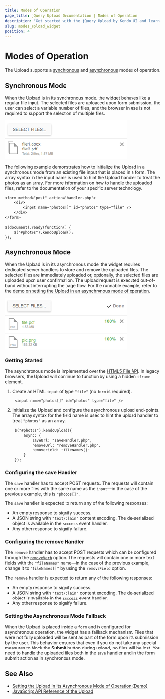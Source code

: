 ```yaml
---
title: Modes of Operation
page_title: jQuery Upload Documentation | Modes of Operation
description: "Get started with the jQuery Upload by Kendo UI and learn how to upload files in its synchronous or asynchronous mode of operation."
slug: modes_upload_widget
position: 4
---
```


# Modes of Operation

The Upload supports a [synchronous](#synchronous-mode) and [asynchronous](#asynchronous-mode) modes of operation.

## Synchronous Mode

When the Upload is in its synchronous mode, the widget behaves like a regular file input. The selected files are uploaded upon form submission, the user can select a variable number of files, and the browser in use is not required to support the selection of multiple files.

![An Upload in the synchronous mode](upload-sync.png)

The following example demonstrates how to initialize the Upload in a synchronous mode from an existing file input that is placed in a form. The array syntax in the input name is used to hint the Upload handler to treat the photos as an array. For more information on how to handle the uploaded files, refer to the documentation of your specific server technology.

    <form method="post" action="handler.php">
        <div>
            <input name="photos[]" id="photos" type="file" />
        </div>
    </form>

    $(document).ready(function() {
        $("#photos").kendoUpload();
    });

## Asynchronous Mode

When the Upload is in its asynchronous mode, the widget requires dedicated server handlers to store and remove the uploaded files. The selected files are immediately uploaded or, optionally, the selected files are uploaded upon user confirmation. The upload request is executed out-of-band without interrupting the page flow. For the runnable example, refer to the [demo on setting the Upload in an asynchronous mode of operation](https://demos.telerik.com/kendo-ui/upload/async).

![An Upload in the asynchronous mode](upload-async.png)

### Getting Started

The asynchronous mode is implemented over the [HTML5 File API](https://en.wikipedia.org/wiki/HTML5_File_API). In legacy browsers, the Upload will continue to function by using a hidden `iframe` element.

1. Create an HTML `input` of type `"file"` (no `form` is required).

        <input name="photos[]" id="photos" type="file" />

2. Initialize the Upload and configure the asynchronous upload end-points. The array syntax for the field name is used to hint the upload handler to treat `"photos"` as an array.

        $("#photos").kendoUpload({
            async: {
                saveUrl: "saveHandler.php",
                removeUrl: "removeHandler.php",
                removeField: "fileNames[]"
            }
        });

### Configuring the save Handler

The `save` handler has to accept POST requests. The requests will contain one or more files with the same name as the `input`&mdash;in the case of the previous example, this is `"photos[]"`.

The `save` handler is expected to return any of the following responses:

* An empty response to signify success.
* A JSON string with `"text/plain"` content encoding. The de-serialized object is available in the `success` event handler.
* Any other response to signify failure.

### Configuring the remove Handler

The `remove` handler has to accept POST requests which can be configured through the [`removeVerb`](/api/javascript/ui/upload/configuration/async.removeverb) option. The requests will contain one or more text fields with the `"fileNames"` name&mdash;in the case of the previous example, change it to `"fileNames[]"` by using the `removeField` option.

The `remove` handler is expected to return any of the following responses:

* An empty response to signify success.
* A JSON string with `"text/plain"` content encoding. The de-serialized object is available in the [`success`](/api/javascript/ui/upload/events/success) event handler.
* Any other response to signify failure.

### Setting the Asynchronous Mode Fallback

When the Upload is placed inside a `form` and is configured for asynchronous operation, the widget has a fallback mechanism. Files that were not fully uploaded will be sent as part of the form upon its submission by the user. This behavior ensures that even if you do not take any special measures to block the **Submit** button during upload, no files will be lost. You need to handle the uploaded files both in the `save` handler and in the form submit action as in synchronous mode.

## See Also

* [Setting the Upload in Its Asynchronous Mode of Operation (Demo)](https://demos.telerik.com/kendo-ui/upload/async)
* [JavaScript API Reference of the Upload](/api/javascript/ui/upload)
